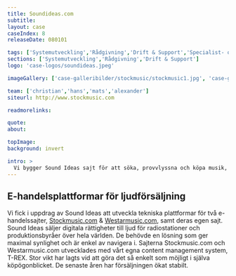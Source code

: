 ```yaml
---
title: Soundideas.com
subtitle:
layout: case
caseIndex: 8
releaseDate: 080101

tags: ['Systemutveckling','Rådgivning','Drift & Support','Specialist- och projektstöd','Systemförvaltning']
sections: ['Systemutveckling','Rådgivning','Drift & Support']
logo: 'case-logos/soundideas.jpeg'

imageGallery: ['case-galleribilder/stockmusic/stockmusic1.jpg', 'case-galleribilder/stockmusic/stockmusic2.jpg', 'case-galleribilder/stockmusic/stockmusic3.jpg']

team: ['christian','hans','mats','alexander']
siteurl: http://www.stockmusic.com

readmorelinks:

quote:
about:

topImage:
background: invert

intro: >
  Vi bygger Sound Ideas sajt för att söka, provvlyssna och köpa musik, ljudeffekter och produktionselement.
---
```


## E-handelsplattformar för ljudförsäljning
Vi fick i uppdrag av Sound Ideas att utveckla tekniska plattformar för två e-handelssajter, <a href="http://www.stockmusic.com" target="_blank">Stockmusic.com</a> & <a href="http://www.westarmusic.com" target="_blank">Westarmusic.com</a>, samt deras egen sajt. 
Sound Ideas säljer digitala rättigheter till ljud för radiostationer och produktionsbyråer över hela världen. De behövde en lösning som ger maximal synlighet och är enkel av navigera i. Sajterna Stockmusic.com och Westarmusic.com utvecklades med vårt egna content management system, T-REX. Stor vikt har lagts vid att göra det så enkelt som möjligt i själva köpögonblicket. De senaste åren har försäljningen ökat stabilt.

